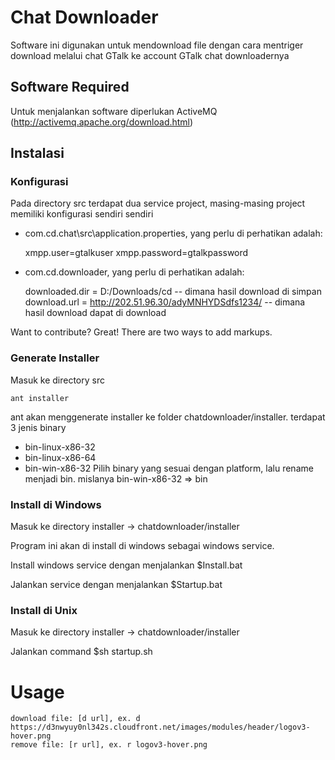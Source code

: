 Chat Downloader
=============

Software ini digunakan untuk mendownload file dengan cara mentriger download melalui chat GTalk ke account GTalk chat downloadernya

Software Required
-------

Untuk menjalankan software diperlukan ActiveMQ (http://activemq.apache.org/download.html)

Instalasi
------------

### Konfigurasi
Pada directory src terdapat dua service project, masing-masing project memiliki konfigurasi sendiri sendiri
* com.cd.chat\src\application.properties, yang perlu di perhatikan adalah:

	xmpp.user=gtalkuser
	xmpp.password=gtalkpassword
	
* com.cd.downloader, yang perlu di perhatikan adalah:

	downloaded.dir = D:/Downloads/cd -- dimana hasil download di simpan
	download.url = http://202.51.96.30/adyMNHYDSdfs1234/ -- dimana hasil download dapat di download

Want to contribute? Great! There are two ways to add markups.

### Generate Installer
Masuk ke directory src

	ant installer
	
ant akan menggenerate installer ke folder chatdownloader/installer. terdapat 3 jenis binary

* bin-linux-x86-32
* bin-linux-x86-64
* bin-win-x86-32
Pilih binary yang sesuai dengan platform, lalu rename menjadi bin. mislanya bin-win-x86-32 => bin

### Install di Windows
Masuk ke directory installer -> chatdownloader/installer

Program ini akan di install di windows sebagai windows service.

Install windows service dengan menjalankan 
	$Install.bat

Jalankan service dengan menjalankan 
	$Startup.bat

### Install di Unix
Masuk ke directory installer -> chatdownloader/installer

Jalankan command
	$sh startup.sh

Usage
=============
	download file: [d url], ex. d https://d3nwyuy0nl342s.cloudfront.net/images/modules/header/logov3-hover.png
	remove file: [r url], ex. r logov3-hover.png
